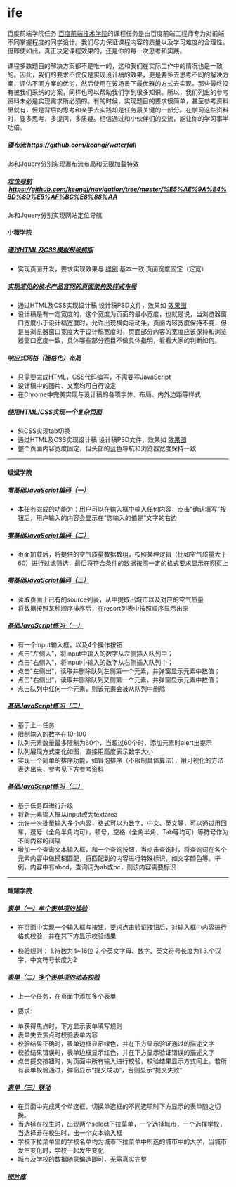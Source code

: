 # ife
百度前端学院任务
[百度前端技术学院](http://ife.baidu.com/)的课程任务是由百度前端工程师专为对前端不同掌握程度的同学设计。我们尽力保证课程内容的质量以及学习难度的合理性，但即使如此，真正决定课程效果的，还是你的每一次思考和实践。

课程多数题目的解决方案都不是唯一的，这和我们在实际工作中的情况也是一致的。因此，我们的要求不仅仅是实现设计稿的效果，更是要多去思考不同的解决方案，评估不同方案的优劣，然后使用在该场景下最优雅的方式去实现。那些最终没有被我们采纳的方案，同样也可以帮助我们学到很多知识。所以，我们列出的参考资料未必是实现需求所必须的。有的时候，实现题目的要求很简单，甚至参考资料里就有，但是背后的思考和亲手去实践却是任务最关键的一部分。在学习这些资料时，要多思考，多提问，多质疑。相信通过和小伙伴们的交流，能让你的学习事半功倍。


##### [瀑布流](https://keangj.github.io/waterfall)  https://github.com/keangj/waterfall
 Js和Jquery分别实现瀑布流布局和无限加载特效
##### [定位导航](https://keangj.github.io/navigation/定位导航/)  https://github.com/keangj/navigation/tree/master/%E5%AE%9A%E4%BD%8D%E5%AF%BC%E8%88%AA
Js和Jquery分别实现网站定位导航

#### 小薇学院

##### [通过HTML及CSS模拟报纸排版](https://keangj.github.io/ife/xiaowei/task06/index06.html)
* 实现页面开发，要求实现效果与 [样例](https://github.com/keangj/ife/blob/master/xiaowei/task06/image/task.jpg) 基本一致
页面宽度固定（定宽）

##### [实现常见的技术产品官网的页面架构及样式布局](https://keangj.github.io/ife/xiaowei/task07/index07.html)
* 通过HTML及CSS实现设计稿 设计稿PSD文件，效果如 [效果图](https://github.com/keangj/ife/blob/master/xiaowei/task07/images/task.jpg)
* 设计稿是有一定宽度的，这个宽度为页面的最小宽度，也就是说，当浏览器窗口宽度小于设计稿宽度时，允许出现横向滚动条，页面内容宽度保持不变，但是当浏览器窗口宽度大于设计稿宽度时，页面部分内容的宽度应该保持和浏览器窗口宽度一致，具体哪些部分题目不做具体指明，看看大家的判断如何。

##### [响应式网格（栅格化）布局](https://keangj.github.io/ife/xiaowei/task08/index.html)
* 只需要完成HTML，CSS代码编写，不需要写JavaScript
* 设计稿中的图片、文案均可自行设定
* 在Chrome中完美实现与设计稿的各项字体、布局、内外边距等样式

##### [使用HTML/CSS实现一个复杂页面](https://keangj.github.io/ife/xiaowei/task09/index.html)
* 纯CSS实现tab切换
* 通过HTML及CSS实现设计稿 设计稿PSD文件，效果如 [效果图](https://github.com/keangj/ife/blob/master/xiaowei/task09/images/task.jpg)
* 整个页面内容宽度固定，但头部的蓝色导航和浏览器宽度保持一致

---

#### 斌斌学院

##### [零基础JavaScript编码（一）](https://keangj.github.io/ife/binbin/task.html)
* 本任务完成的功能为：用户可以在输入框中输入任何内容，点击“确认填写”按钮后，用户输入的内容会显示在“您输入的值是”文字的右边

##### [零基础JavaScript编码（二）](https://keangj.github.io/ife/binbin/task01.html)
* 页面加载后，将提供的空气质量数据数组，按照某种逻辑（比如空气质量大于60）进行过滤筛选，最后将符合条件的数据按照一定的格式要求显示在网页上

##### [零基础JavaScript编码（三）](https://keangj.github.io/ife/binbin/task02.html)
* 读取页面上已有的source列表，从中提取出城市以及对应的空气质量
* 将数据按照某种顺序排序后，在resort列表中按照顺序显示出来

##### [基础JavaScript练习（一）](https://keangj.github.io/ife/binbin/task03/index.html)
* 有一个input输入框，以及4个操作按钮
* 点击"左侧入"，将input中输入的数字从左侧插入队列中；
* 点击"右侧入"，将input中输入的数字从右侧插入队列中；
* 点击"左侧出"，读取并删除队列左侧第一个元素，并弹窗显示元素中数值；
* 点击"右侧出"，读取并删除队列又侧第一个元素，并弹窗显示元素中数值；
* 点击队列中任何一个元素，则该元素会被从队列中删除

##### [基础JavaScript练习（二）](https://keangj.github.io/ife/binbin/task04/index04.html)
* 基于上一任务
* 限制输入的数字在10-100
* 队列元素数量最多限制为60个，当超过60个时，添加元素时alert出提示
* 队列展现方式变化如图，直接用高度表示数字大小
* 实现一个简单的排序功能，如冒泡排序（不限制具体算法），用可视化的方法表达出来，参考见下方参考资料

##### [基础JavaScript练习（三）](https://keangj.github.io/ife/binbin/task05/index05.html)
* 基于任务四进行升级
* 将新元素输入框从input改为textarea
* 允许一次批量输入多个内容，格式可以为数字、中文、英文等，可以通过用回车，逗号（全角半角均可），顿号，空格（全角半角、Tab等均可）等符号作为不同内容的间隔
* 增加一个查询文本输入框，和一个查询按钮，当点击查询时，将查询词在各个元素内容中做模糊匹配，将匹配到的内容进行特殊标识，如文字颜色等。举例，内容中有abcd，查询词为ab或bc，则该内容需要标识

---

#### 耀耀学院

##### [表单（一）单个表单项的检验](https://keangj.github.io/ife/yaoyao/task01/index.html)
* 在页面中实现一个输入框与按钮，要求点击验证按钮后，对输入框中内容进行格式校验，并在其下方显示校验结果

* 校验规则：
 1.符数为4~16位
 2.个英文字母、数字、英文符号长度为1
 3.个汉字，中文符号长度为2

##### [表单（二）多个表单项的动态校验](https://keangj.github.io/ife/yaoyao/task02/index.html)
* 上一个任务，在页面中添加多个表单

* 要求:
 - 单获得焦点时，下方显示表单填写规则
 - 表单失去焦点时校验表单内容
 - 校验结果正确时，表单边框显示绿色，并在下方显示验证通过的描述文字
 - 校验结果错误时，表单边框显示红色，并在下方显示验证错误的描述文字
 - 点击提交按钮时，对页面中所有输入进行校验，校验结果显示方式同上。若所有表单校验通过，弹窗显示“提交成功”，否则显示“提交失败”

##### [表单（三）联动](https://keangj.github.io/ife/yaoyao/task03/index.html)
* 在页面中完成两个单选框，切换单选框的不同选项时下方显示的表单随之切换。
* 当选择在校生时，出现两个select下拉菜单，一个选择城市，一个选择学校，当选择非在校生时，出一个文本输入框
* 学校下拉菜单里的学校名单均为城市下拉菜单中所选的城市中的大学，当城市发生变化时，学校一起发生变化
* 城市及学校的数据随意编造即可，无需真实完整

##### [图片库](https://keangj.github.io/Gallery/JavaScript%E5%9B%BE%E7%89%87%E5%BA%93/Gallery.html)
